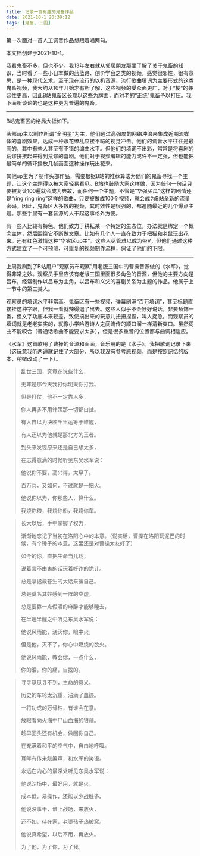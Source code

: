 ```yaml
---
title: 记录一首有趣的鬼畜作品
date: 2021-10-1 20:39:12
tags: [鬼畜, 三国]
---
```


第一次面对一首人工调音作品想跟着唱两句。

<!--more-->

本文档创建于2021-10-1。

我看鬼畜不多，但也不少。我13年左右就从邻居朋友那里了解了关于鬼畜的知识，当时看了一些小日本做的蓝蓝路、创价学会之类的视频，感觉很邪性，很有意思，是一种现代艺术。至于现在流行的以扒音源、流行歌曲填词为主要形式的这类鬼畜视频，我大约从16年开始才有所了解，这些视频的受众面更广，对于“梗”的兼容性更高，因此B站鬼畜区长期以这些为牌面，而对老的“正统”鬼畜予以打压。我下面所谈论的也是这种更为普遍的鬼畜。

----

B站鬼畜区的格局大抵如下。

头部up主以制作所谓“全明星”为主，他们通过高强度的网络冲浪来集成近期流媒体的喜剧效果，达成一种眼花缭乱应接不暇的视觉冲击。他们的调音水平往往是最高的，其中有些人甚至有不错的编曲水平。但他们的填词不出彩，常常是将喜剧的荒谬拼接起来得到荒谬的喜剧。他们对于视频编辑的能力或许不一定强，但也能把最简单的循环播放几帧画面这种操作玩出花来。

其他up主为了制作头部作品，需要根据B站的推荐算法为他们的鬼畜寻找一个主题，让这个主题得以被大家轻易看见。B站也鼓励大家这样做，因为任何一句话只要被复读100遍就会成为典故，而任何一个主题，不管是“华强买瓜”这样的剧情还是“ring ring ring”这样的歌曲，只要被做成100个视频，就会成为B站全新的流量密码。因此，鬼畜区大多数的视频，其时效性是很强的，都追随最近的几个爆点主题。那些手里有一套音源的人干起这事格外方便。

有一些人比较有特色。他们致力于耕耘某一个特定的生态位，办法就是绑定一个概念主体，然后围绕它不断做文章。比如有几个人一直在致力于把猫和老鼠玩出花来。还有红色激情这种“华农区up主”。这些人尽管难以成为带V，但他们通过这种方式建立了一个可预测、可重复的视频制作流程，保证了他们的下限。

----

上周我刷到了B站用户“观察员布观察”用老版三国中的曹操音源做的《水军》，觉得非常之妙。观察员手里应该有老版三国里面很多角色的音源，但他的主要方向是吕布，经常制作以吕布为主角，以吕布和义父的喜剧关系为主题的作品。他属于上一节中的第三类人。

观察员的填词水平非常高。鬼畜区有一些视频，弹幕刷满“百万填词”，甚至标题直接挂这种字眼，但我一看就辣得退了出去。这些人似乎不会好好说话，非要矫饰一番，但文字功底本来较差，致使搞出来的玩意儿扭扭捏捏，叫人捉急。而观察员的填词就是老老实实的，就像小学吟游诗人之间流传的顺口溜一样清新爽口。虽然词曲不能咬合（普通话歌曲不能要求太多），但是很多重音的位置都与曲调相适应。

《水军》这首歌用了曹操的音源和画面，音乐用的是《水手》。我把歌词记录下来（这玩意我听两遍就记住了大部分，所以我没有参考原视频，而是按照记忆的版本，稍微改动了一下）。

> 乱世三国，究竟在说些什么，
>
> 无非是那今天我打你明天你打我。
>
> 但是打仗，他不一定靠人多，
>
> 你人再多不用计策那一切都白扯。
>
> 有人自以为决胜千里运筹于帷幄，
>
> 有人还以为他就是那北方的王者。
>
> 到头来发现原来还是自己想太多，
>
> 在志得意满的时候听见东吴水军说：
>
> 他说你不要，高兴得，太早了。
>
> 百万兵，又如何，不过就是一把火。
>
> 他说你以为，你那些人，算什么。
>
> 我烧你粮，我烧你船，我烧你车。

> 长大以后，手中掌握了权力，
>
> 渐渐地忘记了当初在洛阳心中的本意。（说实话，曹操在洛阳玩泥巴的时候，有个锤子的本意。这里还是对曹操太友好了）
>
> 如今的你，直把生命当儿戏，
>
> 说着言不由衷的话玩着奸诈的诡计。
>
> 总是拿拯救苍生的大话来骗自己。
>
> 总是莫名其妙感到一阵的空虚。
>
> 总是要靠一点假酒的麻醉才能够睡去，
>
> 在半睡半醒之中听见东吴水军说：
>
> 他说风雨能，浇灭你，眼中火，
>
> 但是他，灭不了，你心中燃烧的欲火。
>
> 他说风雨能，教会你，一点什么，
>
> 你的泪，你的痛，自找的。

> 寻寻觅觅寻不到，生命的意义。
>
> 历史的车轮太沉重，沾满了血迹。
>
> 一将功成的万骨枯，有谁会在意。
>
> 放眼看向火海中尸山血海的狼藉。
>
> 趁早回头还有机会，做回你自己。
>
> 在充满着和平的空气中，自由地呼吸。
>
> 耳畔有传来觥筹声，和水军的笑语。
>
> 永远在内心的最深处听见东吴水军说：
>
> 他说沙场中，最好用，就是火。
>
> 成本低，易操作，还能以少战胜多。
>
> 他说没事干，谁上战场，来放火，
>
> 还不如，待在家，老婆孩子热被窝。
>
> 他说真希望，以后不用，再放火。
>
> 为了他，为了你，为了我。
